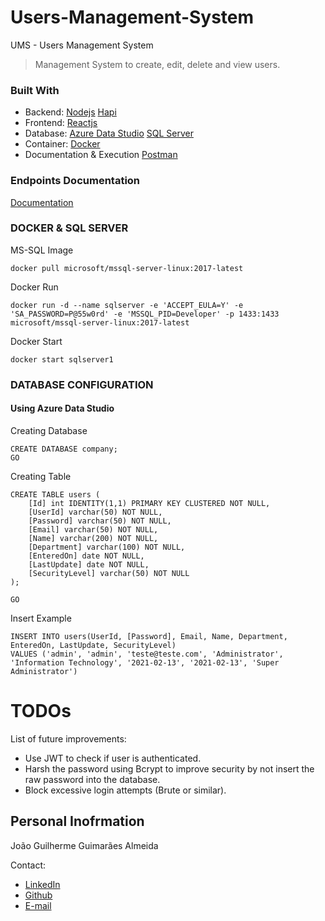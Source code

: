 # Users-Management-System
UMS - Users Management System

> Management System to create, edit, delete and view users.


### Built With

* Backend:
[Nodejs](https://nodejs.org/en/docs/)
[Hapi](https://hapi.dev/api/?v=20.1.0)
* Frontend:
[Reactjs](https://pt-br.reactjs.org/docs/getting-started.html)
* Database:
[Azure Data Studio](https://docs.microsoft.com/pt-br/sql/azure-data-studio/download-azure-data-studio?view=sql-server-ver15)
[SQL Server](https://www.microsoft.com/pt-br/sql-server/sql-server-downloads)
* Container:
[Docker](https://docs.docker.com/)
* Documentation & Execution
[Postman](https://learning.postman.com/docs/publishing-your-api/documenting-your-api/)

### Endpoints Documentation
[Documentation](https://documenter.getpostman.com/view/11443720/TWDTMeeT)

### DOCKER & SQL SERVER

MS-SQL Image

```
docker pull microsoft/mssql-server-linux:2017-latest
```

Docker Run

```
docker run -d --name sqlserver -e 'ACCEPT_EULA=Y' -e 'SA_PASSWORD=P@55w0rd' -e 'MSSQL_PID=Developer' -p 1433:1433 microsoft/mssql-server-linux:2017-latest
```

Docker Start

```
docker start sqlserver1
```

### DATABASE CONFIGURATION

#### Using Azure Data Studio

Creating Database

```
CREATE DATABASE company;
GO
```

Creating Table

```
CREATE TABLE users (
    [Id] int IDENTITY(1,1) PRIMARY KEY CLUSTERED NOT NULL,
    [UserId] varchar(50) NOT NULL,
    [Password] varchar(50) NOT NULL,
    [Email] varchar(50) NOT NULL,
    [Name] varchar(200) NOT NULL,
    [Department] varchar(100) NOT NULL,
    [EnteredOn] date NOT NULL,
    [LastUpdate] date NOT NULL,
    [SecurityLevel] varchar(50) NOT NULL
);

GO
```

Insert Example

```
INSERT INTO users(UserId, [Password], Email, Name, Department, EnteredOn, LastUpdate, SecurityLevel)
VALUES ('admin', 'admin', 'teste@teste.com', 'Administrator', 'Information Technology', '2021-02-13', '2021-02-13', 'Super Administrator')
```

# TODOs

List of future improvements:

* Use JWT to check if user is authenticated.
* Harsh the password using Bcrypt to improve security by not insert the raw password into the database.
* Block excessive login attempts (Brute or similar).


## Personal Inofrmation

João Guilherme Guimarães Almeida

Contact:

* [LinkedIn](https://www.linkedin.com/in/jo%C3%A3o-g-g-almeida/ "LinkeId")
* [Github](https://github.com/jggalmeida "Github Profile")
* [E-mail](mailto:j.g.almeida@hotmail.com)